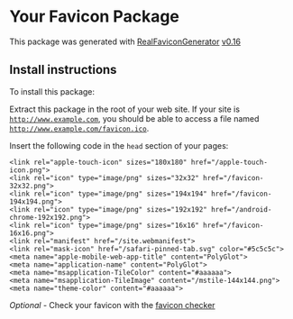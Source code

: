 # Your Favicon Package

This package was generated with [RealFaviconGenerator](https://realfavicongenerator.net/) [v0.16](https://realfavicongenerator.net/change_log#v0.16)

## Install instructions

To install this package:

Extract this package in the root of your web site. If your site is <code>http://www.example.com</code>, you should be able to access a file named <code>http://www.example.com/favicon.ico</code>.

Insert the following code in the `head` section of your pages:

    <link rel="apple-touch-icon" sizes="180x180" href="/apple-touch-icon.png">
    <link rel="icon" type="image/png" sizes="32x32" href="/favicon-32x32.png">
    <link rel="icon" type="image/png" sizes="194x194" href="/favicon-194x194.png">
    <link rel="icon" type="image/png" sizes="192x192" href="/android-chrome-192x192.png">
    <link rel="icon" type="image/png" sizes="16x16" href="/favicon-16x16.png">
    <link rel="manifest" href="/site.webmanifest">
    <link rel="mask-icon" href="/safari-pinned-tab.svg" color="#5c5c5c">
    <meta name="apple-mobile-web-app-title" content="PolyGlot">
    <meta name="application-name" content="PolyGlot">
    <meta name="msapplication-TileColor" content="#aaaaaa">
    <meta name="msapplication-TileImage" content="/mstile-144x144.png">
    <meta name="theme-color" content="#aaaaaa">

*Optional* - Check your favicon with the [favicon checker](https://realfavicongenerator.net/favicon_checker)
